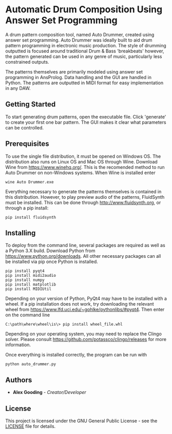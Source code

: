 # Automatic Drum Composition Using Answer Set Programming
A drum pattern composition tool, named Auto Drummer, created using answer set programming. Auto Drummer was ideally built to aid drum pattern programming 
in electronic music production. The style of drumming outputted is focused around traditional Drum & Bass 'breakbeats' however,
the pattern generated can be used in any genre of music, particularly less constrained outputs. 

The patterns themselves are primarily modeled using answer set programming in AnsProlog. Data handling and the GUI are handled in Python.
The patterns are outputted in MIDI format for easy implementation in any DAW.

## Getting Started

To start generating drum patterns, open the executable file. Click 'generate' to create your first one bar pattern.
The GUI makes it clear what parameters can be controlled.

## Prerequisites

To use the single file distribution, it must be opened on Windows OS. The distribution also runs on Linux OS and Mac OS through Wine. Download Wine from https://www.winehq.org/. This is the recomended method to run Auto Drummer on non-Windows systems. When Wine is installed enter

```
wine Auto Drummer.exe
```

Everything necessary to generate the patterns themselves is contained in this distribution. 
However, to play preview audio of the patterns, FluidSynth must be installed. This can be done through http://www.fluidsynth.org, or 
through a pip install:

```
pip install fluidsynth
```

## Installing

To deploy from the command line, several packages are required as well as a Python 3.X build. 
Download Python from https://www.python.org/downloads. All other necessary packages can all be installed via pip once Python is installed.

```
pip install pyqt4
pip install midi2audio
pip install numpy
pip install matplotlib
pip install MIDIUtil
```
Depending on your version of Python, PyQt4 may have to be installed with a wheel. If a pip installation does not work, try 
downloading the relevant wheel from https://www.lfd.uci.edu/~gohlke/pythonlibs/#pyqt4. Then enter on the command line

```
C:\path\where\wheel\is\> pip install wheel_file.whl
```

Depending on your operating system, you may need to replace the Clingo solver. Please consult https://github.com/potassco/clingo/releases for more information.

Once everything is installed correctly, the program can be run with

```
python auto_drummer.py
```

## Authors

* **Alex Gooding** - *Creator/Developer*

## License

This project is licensed under the GNU General Public License - see the [LICENSE](LICENSE) file for details.

